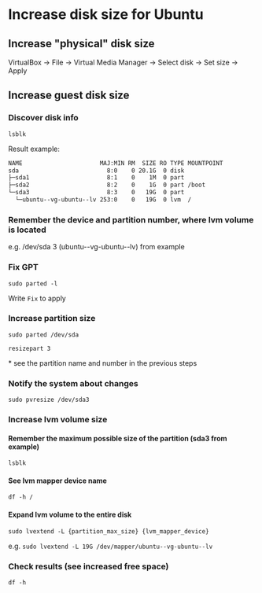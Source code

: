 # Increase disk size for Ubuntu
## Increase "physical" disk size
VirtualBox -> File -> Virtual Media Manager -> Select disk  -> Set size -> Apply

## Increase guest disk size
### Discover disk info
`lsblk`

Result example:
```bash
NAME                      MAJ:MIN RM  SIZE RO TYPE MOUNTPOINT
sda                         8:0    0 20.1G  0 disk
├─sda1                      8:1    0    1M  0 part
├─sda2                      8:2    0    1G  0 part /boot
└─sda3                      8:3    0   19G  0 part
  └─ubuntu--vg-ubuntu--lv 253:0    0   19G  0 lvm  /
```

### Remember the device and partition number, where lvm volume is located
e.g. /dev/sda 3 (ubuntu--vg-ubuntu--lv) from example

### Fix GPT
`sudo parted -l`

Write `Fix` to apply

### Increase partition size
`sudo parted /dev/sda`

`resizepart 3`

\* see the partition name and number in the previous steps

### Notify the system about changes
`sudo pvresize /dev/sda3`

### Increase lvm volume size
#### Remember the maximum possible size of the partition (sda3 from example)
`lsblk`

#### See lvm mapper device name
`df -h /`

#### Expand lvm volume to the entire disk
`sudo lvextend -L {partition_max_size} {lvm_mapper_device}`

e.g. `sudo lvextend -L 19G /dev/mapper/ubuntu--vg-ubuntu--lv`

### Check results (see increased free space)
`df -h`
